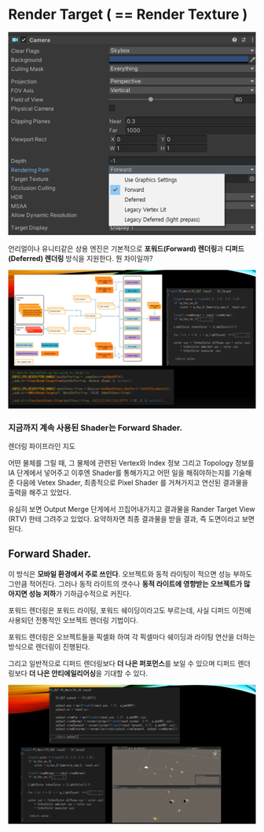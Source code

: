 # Render Target ( == Render Texture )

![img](../../../image/img.png)

언리얼이나 유니티같은 상용 엔진은 기본적으로 **포워드(Forward) 렌더링**과 **디퍼드 (Deferred) 렌더링** 방식을 지원한다. 뭔 차이일까?

![image-20240306185442947](../../../image/image-20240306185442947.png)

### 지금까지 계속 사용된 Shader는 Forward Shader.

렌더링 파이프라인 지도

어떤 물체를 그릴 때, 그 물체에 관련된 Vertex와 Index 정보 그리고 Topology 정보를 IA 단계에서 넣어주고 이후엔 Shader를 통해가지고 어떤 일을 해줘야하는지를 기술해준 다음에 Vetex Shader, 최종적으로 Pixel Shader 를 거쳐가지고 연산된 결과물을 출력을 해주고 있었다.

유심히 보면 Output Merge 단게에서 끄집어내가지고 결과물을 Rander Target View (RTV) 한테 그려주고 있었다. 요약하자면 최종 결과물을 받을 결과, 즉 도면이라고 보면 된다.

##  Forward Shader.

이 방식은 **모바일 환경에서 주로 쓰인다**. 오브젝트와 동적 라이팅이 적으면 성능 부하도 그만큼 적어진다. 그러나 동적 라이트의 갯수나 **동적 라이트에 영향받는** **오브젝트가 많아지면 성능 저하**가 기하급수적으로 커진다.

포워드 렌더링은 포워드 라이팅, 포워드 쉐이딩이라고도 부르는데, 사실 디퍼드 이전에 사용되던 전통적인 오브젝트 렌더링 기법이다. 

포워드 렌더링은 오브젝트들을 픽셀화 하여 각 픽셀마다 쉐이딩과 라이팅 연산을 더하는 방식으로 렌더링이 진행된다.

그리고 일반적으로 디퍼드 렌더링보다 **더 나은 퍼포먼스**를 보일 수 있으며 디퍼드 렌더링보다 **더 나은 안티에일리어싱**을 기대할 수 있다. 

![image-20240308172328777](../../../image/image-20240308172328777.png)



